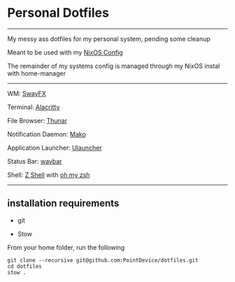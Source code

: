 # Personal Dotfiles 
---
My messy ass dotfiles for my personal system, pending some cleanup 

Meant to be used with my [NixOS Config](https://github.com/PointDevice/NixosConfig) 

The remainder of my systems config is managed through my NixOS instal with home-manager

---

WM: [SwayFX](https://github.com/WillPower3309/swayfx)

Terminal: [Alacritty](https://github.com/alacritty/alacritty) 

File Browser: [Thunar](https://github.com/xfce-mirror/thunar)

Notification Daemon: [Mako](https://github.com/emersion/mako)

Application Launcher: [Ulauncher](https://github.com/Ulauncher/Ulauncher)

Status Bar: [waybar](https://github.com/Alexays/Waybar)

Shell: [Z Shell](https://github.com/zsh-users/zsh) with [oh my zsh](https://github.com/ohmyzsh/ohmyzsh)

---
## installation requirements

- git 

- Stow

From your home folder, run the following

```
git clone --recursive git@github.com:PointDevice/dotfiles.git
cd dotfiles
stow .
```

